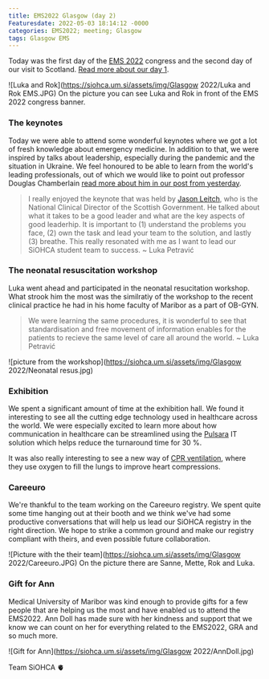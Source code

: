 ```yaml
---
title: EMS2022 Glasgow (day 2)󠁴󠁿
Featuresdate: 2022-05-03 18:14:12 -0000
categories: EMS2022; meeting; Glasgow
tags: Glasgow EMS
---
```

Today was the first day of the [EMS 2022]() congress and the second day of our visit to Scotland. [Read more about our day 1](https://siohca.um.si/posts/We-were-on-a-GRA-meeting).

![Luka and Rok](https://siohca.um.si/assets/img/Glasgow 2022/Luka and Rok EMS.JPG)
On the picture you can see Luka and Rok in front of the EMS 2022 congress banner.
### The keynotes
Today we were able to attend some wonderful keynotes where we got a lot of fresh knowledge about emergency medicine. In addition to that, we were inspired by talks about leadership, especially during the pandemic and the situation in Ukraine. We feel honoured to be able to learn from the world's leading professionals, out of which we would like to point out professor Douglas Chamberlain [read more about him in our post from yesterday](https://siohca.um.si/posts/We-were-on-a-GRA-meeting).

> I really enjoyed the keynote that was held by [Jason Leitch](https://en.wikipedia.org/wiki/Jason_Leitch), who is the National Clinical Director of the Scottish Government. He talked about what it takes to be a good leader and what are the key aspects of good leaderhip. It is important to (1) understand the problems you face, (2) own the task and lead your team to the solution, and lastly (3) breathe. This really resonated with me as I want to lead our SiOHCA student team to success.
> ~ Luka Petravić

### The neonatal resuscitation workshop
Luka went ahead and participated in the neonatal resucitation workshop. What strook him the most was the similratiy of the workshop to the recent clinical practice he had in his home faculty of Maribor as a part of OB-GYN.

> We were learning the same procedures, it is wonderful to see that standardisation and free movement of information enables for the patients to recieve the same level of care all around the world. 
> ~ Luka Petravić

![picture from the workshop](https://siohca.um.si/assets/img/Glasgow 2022/Neonatal resus.jpg)

### Exhibition
We spent a significant amount of time at the exhibition hall. We found it interesting to see all the cutting edge technology used in healthcare across the world. We were especially excited to learn more about how communication in healthcare can be streamlined using the [Pulsara](https://www.pulsara.com) IT solution which helps reduce the turnaround time for 30 %. 

It was also really interesting to see a new way of [CPR ventilation](https://www.weinmann-emergency.com/fileadmin/downloads/advertising_material/CCSV-83667-EN.pdf), where they use oxygen to fill the lungs to improve heart compressions.

### Careeuro
We're thankful to the team working on the Careeuro registry. We spent quite some time hanging out at their booth and we think we've had some productive conversations that will help us lead our SiOHCA registry in the right direction. We hope to strike a common ground and make our registry compliant with theirs, and even possible future collaboration.

![Picture with the their team](https://siohca.um.si/assets/img/Glasgow 2022/Careeuro.JPG)
On the picture there are Sanne, Mette, Rok and Luka.

### Gift for Ann 
Medical University of Maribor was kind enough to provide gifts for a few people that are helping us the most and have enabled us to attend the EMS2022. Ann Doll has made sure with her kindness and support that we know we can count on her for everything related to the EMS2022, GRA and so much more.

![Gift for Ann](https://siohca.um.si/assets/img/Glasgow 2022/AnnDoll.jpg)

Team SiOHCA 🫀

